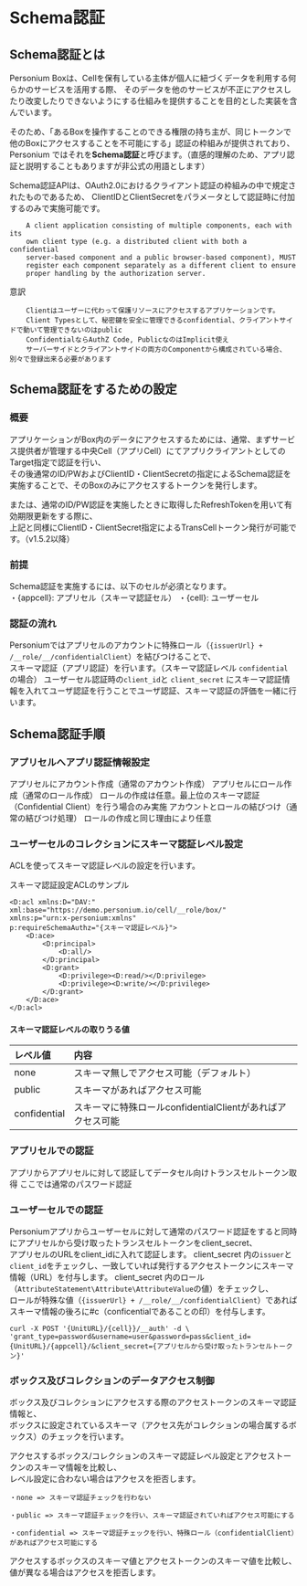 # Schema認証
## Schema認証とは
Personium Boxは、Cellを保有している主体が個人に紐づくデータを利用する何らかのサービスを活用する際、
そのデータを他のサービスが不正にアクセスしたり改変したりできないようにする仕組みを提供することを目的とした実装を含んでいます。

そのため、「あるBoxを操作することのできる権限の持ち主が、同じトークンで他のBoxにアクセスすることを不可能にする」認証の枠組みが提供されており、
Personium ではそれを**Schema認証**と呼びます。（直感的理解のため、アプリ認証と説明することもありますが非公式の用語とします）

Schema認証APIは、OAuth2.0におけるクライアント認証の枠組みの中で規定されたものであるため、
ClientIDとClientSecretをパラメータとして認証時に付加するのみで実施可能です。

```
    A client application consisting of multiple components, each with its
    own client type (e.g. a distributed client with both a confidential
    server-based component and a public browser-based component), MUST
    register each component separately as a different client to ensure
    proper handling by the authorization server.
```

意訳

```
    Clientはユーザーに代わって保護リソースにアクセスするアプリケーションです。
    Client Typesとして、秘密鍵を安全に管理できるconfidential、クライアントサイドで動いて管理できないのはpublic
    ConfidentialならAuthZ Code, PublicなのはImplicit使え
    サーバーサイドとクライアントサイドの両方のComponentから構成されている場合、別々で登録出来る必要があります
```
## Schema認証をするための設定
### 概要
アプリケーションがBox内のデータにアクセスするためには、通常、まずサービス提供者が管理する中央Cell（アプリCell）にてアプリクライアントとしてのTarget指定で認証を行い、<br>
その後通常のID/PWおよびClientID・ClientSecretの指定によるSchema認証を実施することで、そのBoxのみにアクセスするトークンを発行します。

または、通常のID/PW認証を実施したときに取得したRefreshTokenを用いて有効期限更新をする際に、<br>上記と同様にClientID・ClientSecret指定によるTransCellトークン発行が可能です。（v1.5.2以降）

### 前提
Schema認証を実施するには、以下のセルが必須となります。<br>
	・{appcell}: アプリセル（スキーマ認証セル）
	・{cell}: ユーザーセル

### 認証の流れ
Personiumではアプリセルのアカウントに特殊ロール（`{issuerUrl} + /__role/__/confidentialClient`）を結びつけることで、<br>スキーマ認証（アプリ認証）を行います。（スキーマ認証レベル `confidential` の場合）
ユーザーセル認証時の`client_id`と `client_secret` にスキーマ認証情報を入れてユーザ認証を行うことでユーザ認証、スキーマ認証の評価を一緒に行います。

## Schema認証手順
### アプリセルへアプリ認証情報設定

アプリセルにアカウント作成（通常のアカウント作成）
アプリセルにロール作成（通常のロール作成）
	ロールの作成は任意。最上位のスキーマ認証（Confidential Client）を行う場合のみ実施
アカウントとロールの結びつけ（通常の結びつけ処理）
	ロールの作成と同じ理由により任意

### ユーザーセルのコレクションにスキーマ認証レベル設定

ACLを使ってスキーマ認証レベルの設定を行います。

スキーマ認証設定ACLのサンプル

```
<D:acl xmlns:D="DAV:" xml:base="https://demo.personium.io/cell/__role/box/"
xmlns:p="urn:x-personium:xmlns"
p:requireSchemaAuthz="{スキーマ認証レベル}">
    <D:ace>
        <D:principal>
            <D:all/>
        </D:principal>
        <D:grant>
            <D:privilege><D:read/></D:privilege>
            <D:privilege><D:write/></D:privilege>
        </D:grant>
    </D:ace>
</D:acl>
```

#### スキーマ認証レベルの取りうる値

| レベル値     | 内容                                                       |
|:--|:--|
| none         | スキーマ無しでアクセス可能（デフォルト）                   |
| public       | スキーマがあればアクセス可能                               |
| confidential | スキーマに特殊ロールconfidentialClientがあればアクセス可能 |

### アプリセルでの認証
アプリからアプリセルに対して認証してデータセル向けトランスセルトークン取得
ここでは通常のパスワード認証

### ユーザーセルでの認証
Personiumアプリからユーザーセルに対して通常のパスワード認証をすると同時にアプリセルから受け取ったトランスセルトークンをclient_secret、<br>アプリセルのURLをclient_idに入れて認証します。
client_secret 内の`issuer`と`client_id`をチェックし、一致していれば発行するアクセストークンにスキーマ情報（URL）を付与します。
client_secret 内のロール（`AttributeStatement\Attribute\AttributeValue`の値）をチェックし、<br>ロールが特殊な値（`{issuerUrl} + /__role/__/confidentialClient`）であればスキーマ情報の後ろに#c（conficentialであることの印）を付与します。


```
curl -X POST '{UnitURL}/{cell}}/__auth' -d \
'grant_type=password&username=user&password=pass&client_id={UnitURL}/{appcell}/&client_secret={アプリセルから受け取ったトランセルトークン}'
```

### ボックス及びコレクションのデータアクセス制御
ボックス及びコレクションにアクセスする際のアクセストークンのスキーマ認証情報と、<br>ボックスに設定されているスキーマ（アクセス先がコレクションの場合属するボックス）のチェックを行います。

アクセスするボックス/コレクションのスキーマ認証レベル設定とアクセストークンのスキーマ情報を比較し、<br>レベル設定に合わない場合はアクセスを拒否します。

	・none => スキーマ認証チェックを行わない

	・public => スキーマ認証チェックを行い、スキーマ認証されていればアクセス可能にする

	・confidential => スキーマ認証チェックを行い、特殊ロール（confidentialClient）があればアクセス可能にする

アクセスするボックスのスキーマ値とアクセストークンのスキーマ値を比較し、値が異なる場合はアクセスを拒否します。
